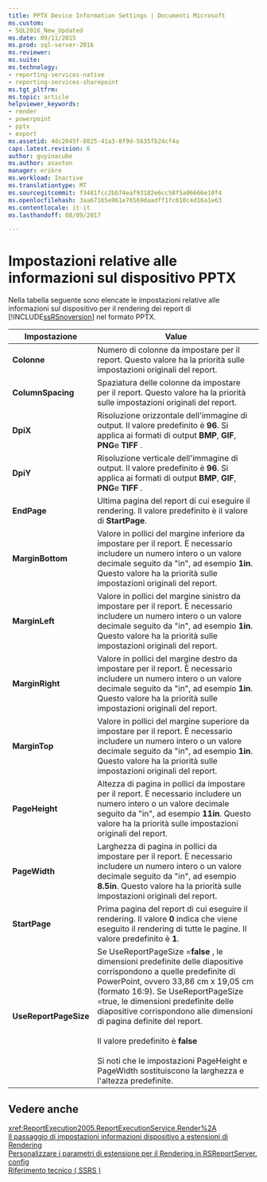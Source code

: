 ```yaml
---
title: PPTX Device Information Settings | Documenti Microsoft
ms.custom:
- SQL2016_New_Updated
ms.date: 09/11/2015
ms.prod: sql-server-2016
ms.reviewer: 
ms.suite: 
ms.technology:
- reporting-services-native
- reporting-services-sharepoint
ms.tgt_pltfrm: 
ms.topic: article
helpviewer_keywords:
- render
- powerpoint
- pptx
- export
ms.assetid: 4dc2045f-8025-41a3-8f9d-5635fb24cf4a
caps.latest.revision: 6
author: guyinacube
ms.author: asaxton
manager: erikre
ms.workload: Inactive
ms.translationtype: MT
ms.sourcegitcommit: f3481fcc2bb74eaf93182e6cc58f5a06666e10f4
ms.openlocfilehash: 3aa67165e961e76569daadff1fc610c4d16a1e63
ms.contentlocale: it-it
ms.lasthandoff: 08/09/2017

---
```

# <a name="pptx-device-information-settings"></a>Impostazioni relative alle informazioni sul dispositivo PPTX
  Nella tabella seguente sono elencate le impostazioni relative alle informazioni sul dispositivo per il rendering dei report di [!INCLUDE[ssRSnoversion](../includes/ssrsnoversion-md.md)] nel formato PPTX.  
  
|Impostazione|Value|  
|-------------|-----------|  
|**Colonne**|Numero di colonne da impostare per il report. Questo valore ha la priorità sulle impostazioni originali del report.|  
|**ColumnSpacing**|Spaziatura delle colonne da impostare per il report. Questo valore ha la priorità sulle impostazioni originali del report.|  
|**DpiX**|Risoluzione orizzontale dell'immagine di output. Il valore predefinito è **96**. Si applica ai formati di output **BMP**, **GIF**, **PNG**e **TIFF** .|  
|**DpiY**|Risoluzione verticale dell'immagine di output. Il valore predefinito è **96**. Si applica ai formati di output **BMP**, **GIF**, **PNG**e **TIFF** .|  
|**EndPage**|Ultima pagina del report di cui eseguire il rendering. Il valore predefinito è il valore di **StartPage**.|  
|**MarginBottom**|Valore in pollici del margine inferiore da impostare per il report. È necessario includere un numero intero o un valore decimale seguito da "in", ad esempio **1in**. Questo valore ha la priorità sulle impostazioni originali del report.|  
|**MarginLeft**|Valore in pollici del margine sinistro da impostare per il report. È necessario includere un numero intero o un valore decimale seguito da "in", ad esempio **1in**. Questo valore ha la priorità sulle impostazioni originali del report.|  
|**MarginRight**|Valore in pollici del margine destro da impostare per il report. È necessario includere un numero intero o un valore decimale seguito da "in", ad esempio **1in**. Questo valore ha la priorità sulle impostazioni originali del report.|  
|**MarginTop**|Valore in pollici del margine superiore da impostare per il report. È necessario includere un numero intero o un valore decimale seguito da "in", ad esempio **1in**. Questo valore ha la priorità sulle impostazioni originali del report.|  
|**PageHeight**|Altezza di pagina in pollici da impostare per il report. È necessario includere un numero intero o un valore decimale seguito da "in", ad esempio **11in**. Questo valore ha la priorità sulle impostazioni originali del report.|  
|**PageWidth**|Larghezza di pagina in pollici da impostare per il report. È necessario includere un numero intero o un valore decimale seguito da "in", ad esempio **8.5in**. Questo valore ha la priorità sulle impostazioni originali del report.|  
|**StartPage**|Prima pagina del report di cui eseguire il rendering. Il valore **0** indica che viene eseguito il rendering di tutte le pagine. Il valore predefinito è **1**.|  
|**UseReportPageSize**|Se UseReportPageSize =**false** , le dimensioni predefinite delle diapositive corrispondono a quelle predefinite di PowerPoint, ovvero 33,86 cm x 19,05 cm (formato 16:9). Se UseReportPageSize =true, le dimensioni predefinite delle diapositive corrispondono alle dimensioni di pagina definite del report.<br /><br /> Il valore predefinito è **false**<br /><br /> Si noti che le impostazioni PageHeight e PageWidth sostituiscono la larghezza e l'altezza predefinite.|  
  
## <a name="see-also"></a>Vedere anche  
 <xref:ReportExecution2005.ReportExecutionService.Render%2A>   
 [Il passaggio di impostazioni informazioni dispositivo a estensioni di Rendering](../reporting-services/report-server-web-service/net-framework/passing-device-information-settings-to-rendering-extensions.md)   
 [Personalizzare i parametri di estensione per il Rendering in RSReportServer. config](../reporting-services/customize-rendering-extension-parameters-in-rsreportserver-config.md)   
 [Riferimento tecnico &#40; SSRS &#41;](../reporting-services/technical-reference-ssrs.md)  
  
  

